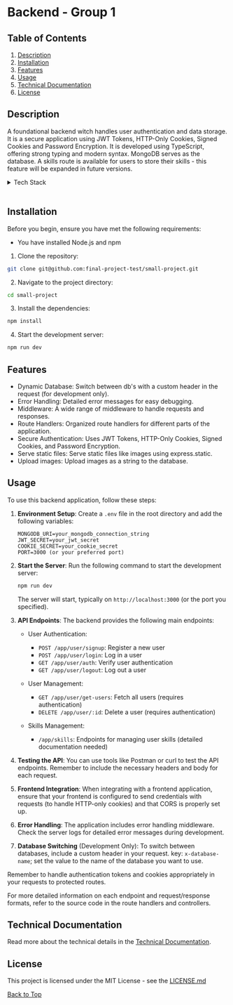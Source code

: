 # Backend - Group 1

## Table of Contents

1. [Description](#description)
2. [Installation](#installation)
3. [Features](#features)
4. [Usage](#usage)
5. [Technical Documentation](#technical-documentation)
6. [License](#license)

## Description

A foundational backend witch handles user authentication and data storage.
It is a secure application using JWT Tokens, HTTP-Only Cookies, Signed Cookies and Password Encryption. It is developed using TypeScript, offering strong typing and modern syntax. MongoDB serves as the database.
A skills route is available for users to store their skills - this feature will be expanded in future versions.

<details>
<summary>Tech Stack</summary>
<br>
<img src="https://img.shields.io/badge/HTML5-E34F26?style=for-the-badge&logo=html5&logoColor=white" alt="HTML5"/>
<img src="https://img.shields.io/badge/CSS3-1572B6?style=for-the-badge&logo=css3&logoColor=white" alt="CSS3"/>
<img src="https://img.shields.io/badge/JavaScript-F7DF1E?style=for-the-badge&logo=javascript&logoColor=black" alt="JavaScript"/>

<img src="https://img.shields.io/badge/Node.js-339933?style=for-the-badge&logo=node.js&logoColor=white" alt="Node.js"/>
<img src="https://img.shields.io/badge/Express-000000?style=for-the-badge&logo=express&logoColor=white" alt="Express"/>
<img src="https://img.shields.io/badge/MongoDB-47A248?style=for-the-badge&logo=mongodb&logoColor=white" alt="MongoDB"/>
<img src="https://img.shields.io/badge/Git-F05032?style=for-the-badge&logo=git&logoColor=white" alt="Git"/>
<img src="https://img.shields.io/badge/GitHub-181717?style=for-the-badge&logo=github&logoColor=white" alt="GitHub"/>
<img src="https://img.shields.io/badge/VS_Code-007ACC?style=for-the-badge&logo=visual-studio-code&logoColor=white" alt="VS Code"/>
</details>

<br>

## Installation

Before you begin, ensure you have met the following requirements:

- You have installed Node.js and npm

1. Clone the repository:

```bash
git clone git@github.com:final-project-test/small-project.git
```

2. Navigate to the project directory:

```bash
cd small-project
```

3. Install the dependencies:

```bash
npm install
```

4. Start the development server:

```bash
npm run dev
```

## Features

- Dynamic Database: Switch between db's with a custom header in the request (for development only).
- Error Handling: Detailed error messages for easy debugging.
- Middleware: A wide range of middleware to handle requests and responses.
- Route Handlers: Organized route handlers for different parts of the application.
- Secure Authentication: Uses JWT Tokens, HTTP-Only Cookies, Signed Cookies, and Password Encryption.
- Serve static files: Serve static files like images using express.static.
- Upload images: Upload images as a string to the database.

## Usage

To use this backend application, follow these steps:

1. **Environment Setup**:
   Create a `.env` file in the root directory and add the following variables:

   ```
   MONGODB_URI=your_mongodb_connection_string
   JWT_SECRET=your_jwt_secret
   COOKIE_SECRET=your_cookie_secret
   PORT=3000 (or your preferred port)
   ```

2. **Start the Server**:
   Run the following command to start the development server:

   ```bash
   npm run dev
   ```

   The server will start, typically on `http://localhost:3000` (or the port you specified).

3. **API Endpoints**:
   The backend provides the following main endpoints:

   - User Authentication:

     - `POST /app/user/signup`: Register a new user
     - `POST /app/user/login`: Log in a user
     - `GET /app/user/auth`: Verify user authentication
     - `GET /app/user/logout`: Log out a user

   - User Management:

     - `GET /app/user/get-users`: Fetch all users (requires authentication)
     - `DELETE /app/user/:id`: Delete a user (requires authentication)

   - Skills Management:
     - `/app/skills`: Endpoints for managing user skills (detailed documentation needed)

4. **Testing the API**:
   You can use tools like Postman or curl to test the API endpoints. Remember to include the necessary headers and body for each request.

5. **Frontend Integration**:
   When integrating with a frontend application, ensure that your frontend is configured to send credentials with requests (to handle HTTP-only cookies) and that CORS is properly set up.

6. **Error Handling**:
   The application includes error handling middleware. Check the server logs for detailed error messages during development.

7. **Database Switching** (Development Only):
   To switch between databases, include a custom header in your request.
   key: `x-database-name`; set the value to the name of the database you want to use.

Remember to handle authentication tokens and cookies appropriately in your requests to protected routes.

For more detailed information on each endpoint and request/response formats, refer to the source code in the route handlers and controllers.

## Technical Documentation

Read more about the technical details in the [Technical Documentation](https://github.com/final-project-test/small-project/blob/main/server/backend/TECHNICAL-DOCUMENTATION.md).

## License

This project is licensed under the MIT License - see the [LICENSE.md](https://github.com/miles-advani/Portfolio/blob/main/LICENSE)

[Back to Top](#readme-template-v1)
